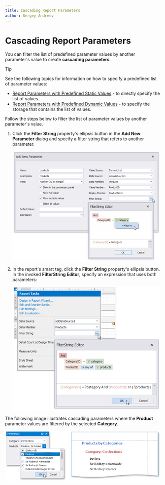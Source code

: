 ```yaml
---
title: Cascading Report Parameters
author: Sergey Andreev
---
```

# Cascading Report Parameters

You can filter the list of predefined parameter values by another parameter's value to create **cascading parameters**.

> [!TIP]
> See the following topics for information on how to specify a predefined list of parameter values:
> * [Report Parameters with Predefined Static Values](report-parameters-with-predefined-static-values.md) - to directly specify the list of values.
> * [Report Parameters with Predefined Dynamic Values](report-parameters-with-predefined-dynamic-values.md) - to specify the storage that contains the list of values.

Follow the steps below to filter the list of parameter values by another parameter's value.

1. Click the **Filter String** property's ellipsis button in the **Add New Parameter** dialog and specify a filter string that refers to another parameter.

    ![Specify Filter String](../../../../../images/eurd-win-cascading-parameter-filterstring.png)

1. In the report's smart tag, click the **Filter String** property's ellipsis button. In the invoked **FilterString Editor**, specify an expression that uses both parameters:

    ![Specify Report Filter String](../../../../../images/eurd-win-cascading-parameter-report-filterstring.png)

The following image illustrates cascading parameters where the **Product** parameter values are filtered by the selected **Category**.

![Report Result](../../../../../images/eurd-win-cascading-parameter-result.png)